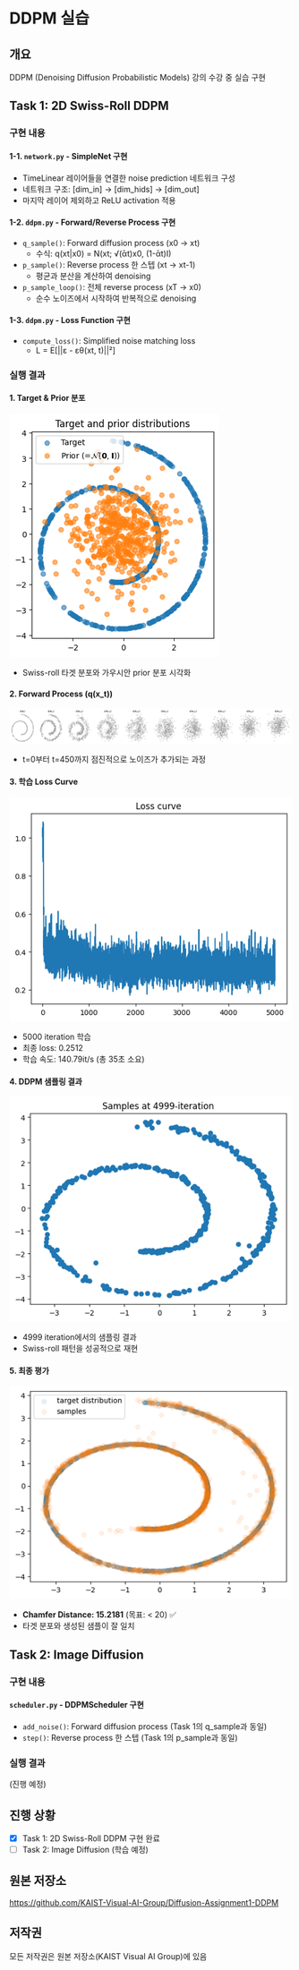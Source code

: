 # DDPM 실습

## 개요
DDPM (Denoising Diffusion Probabilistic Models) 강의 수강 중 실습 구현

## Task 1: 2D Swiss-Roll DDPM

### 구현 내용
#### 1-1. `network.py` - SimpleNet 구현
- TimeLinear 레이어들을 연결한 noise prediction 네트워크 구성
- 네트워크 구조: [dim_in] → [dim_hids] → [dim_out]
- 마지막 레이어 제외하고 ReLU activation 적용

#### 1-2. `ddpm.py` - Forward/Reverse Process 구현
- `q_sample()`: Forward diffusion process (x0 → xt)
  - 수식: q(xt|x0) = N(xt; √(ᾱt)x0, (1-ᾱt)I)
- `p_sample()`: Reverse process 한 스텝 (xt → xt-1)
  - 평균과 분산을 계산하여 denoising
- `p_sample_loop()`: 전체 reverse process (xT → x0)
  - 순수 노이즈에서 시작하여 반복적으로 denoising

#### 1-3. `ddpm.py` - Loss Function 구현
- `compute_loss()`: Simplified noise matching loss
  - L = E[||ε - εθ(xt, t)||²]

### 실행 결과

#### 1. Target & Prior 분포
![Target and Prior](./output/output1.png)
- Swiss-roll 타겟 분포와 가우시안 prior 분포 시각화

#### 2. Forward Process (q(x_t))
![Forward Process](./output/output2.png)
- t=0부터 t=450까지 점진적으로 노이즈가 추가되는 과정

#### 3. 학습 Loss Curve
![Loss Curve](./output/output4.png)
- 5000 iteration 학습
- 최종 loss: 0.2512
- 학습 속도: 140.79it/s (총 35초 소요)

#### 4. DDPM 샘플링 결과
![Sampling Result](./output/output3.png)
- 4999 iteration에서의 샘플링 결과
- Swiss-roll 패턴을 성공적으로 재현

#### 5. 최종 평가
![Final Evaluation](./output/output5.png)
- **Chamfer Distance: 15.2181** (목표: < 20) ✅
- 타겟 분포와 생성된 샘플이 잘 일치

## Task 2: Image Diffusion

### 구현 내용
#### `scheduler.py` - DDPMScheduler 구현
- `add_noise()`: Forward diffusion process (Task 1의 q_sample과 동일)
- `step()`: Reverse process 한 스텝 (Task 1의 p_sample과 동일)

### 실행 결과
(진행 예정)

## 진행 상황
- [x] Task 1: 2D Swiss-Roll DDPM 구현 완료
- [ ] Task 2: Image Diffusion (학습 예정)

## 원본 저장소
https://github.com/KAIST-Visual-AI-Group/Diffusion-Assignment1-DDPM

## 저작권
모든 저작권은 원본 저장소(KAIST Visual AI Group)에 있음